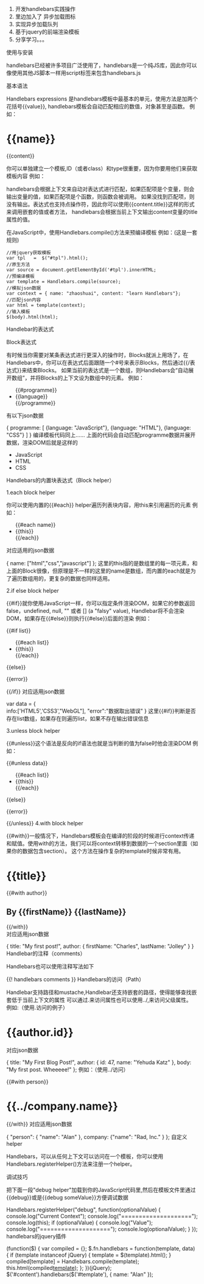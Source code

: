 1. 开发handlebars实践操作
2. 里边加入了  异步加载图标
3. 实现异步加载队列
4. 基于jquery的前端渲染模板
5. 分享学习。。。

使用与安装

handlebars已经被许多项目广泛使用了，handlebars是一个纯JS库，因此你可以像使用其他JS脚本一样用script标签来包含handlebars.js

<script type="text/javascript" src=".js/handlebars.js"></script>  

基本语法

Handlebars expressions 是handlebars模板中最基本的单元，使用方法是加两个花括号{{value}}, handlebars模板会自动匹配相应的数值，对象甚至是函数。 
例如：

<div class="demo">  
    <h1>{{name}}</h1>
    <p>{{content}}</p>
</div>  
你可以单独建立一个模板,ID（或者class）和type很重要，因为你要用他们来获取模板内容 例如：

<script id="tpl" type="text/x-handlebars-template">  
<div class="demo">  
        <h1>{{title}}</h1>
        <p>{{content.title}}</p>
    </div>
</script>  
handlebars会根据上下文来自动对表达式进行匹配，如果匹配项是个变量，则会输出变量的值，如果匹配项是个函数，则函数会被调用。 
如果没找到匹配项，则没有输出。表达式也支持点操作符，因此你可以使用{{content.title}}这样的形式来调用嵌套的值或者方法， handlebars会根据当前上下文输出content变量的title属性的值。

在JavaScript中，使用Handlebars.compile()方法来预编译模板 例如：(这是一套规则)

    //用jquery获取模板
    var tpl   =  $("#tpl").html();
    //原生方法
    var source = document.getElementById('#tpl').innerHTML;
    //预编译模板
    var template = Handlebars.compile(source);
    //模拟json数据
    var context = { name: "zhaoshuai", content: "learn Handlebars"};
    //匹配json内容
    var html = template(context);
    //输入模板
    $(body).html(html);
Handlebar的表达式

Block表达式

有时候当你需要对某条表达式进行更深入的操作时，Blocks就派上用场了，在Handlebars中，你可以在表达式后面跟随一个#号来表示Blocks，然后通过{{/表达式}}来结束Blocks。 如果当前的表达式是一个数组，则Handlebars会“自动展开数组”，并将Blocks的上下文设为数组中的元素。 例如：

<ul>  
{{#programme}}
    <li>{{language}}</li>
{{/programme}}
</ul>  
有以下json数据

{
  programme: [
    {language: "JavaScript"},
    {language: "HTML"},
    {language: "CSS"}
  ]
}
编译模板代码同上…… 上面的代码会自动匹配programme数据并展开数据，渲染DOM后就是这样的

<ul>  
  <li>JavaScript</li>
  <li>HTML</li>
  <li>CSS</li>
</ul>  
Handlebars的内置块表达式（Block helper）

1.each block helper

你可以使用内置的{{#each}} helper遍历列表块内容，用this来引用遍历的元素 例如：

<ul>  
    {{#each name}}
        <li>{{this}}</li>
    {{/each}}
</ul>  
对应适用的json数据

{
    name: ["html","css","javascript"]
};
这里的this指的是数组里的每一项元素，和上面的Block很像，但原理是不一样的这里的name是数组，而内置的each就是为了遍历数组用的，更复杂的数据也同样适用。

2.if else block helper

{{#if}}就你使用JavaScript一样，你可以指定条件渲染DOM，如果它的参数返回false，undefined, null, "" 或者 [] (a "falsy" value), Handlebar将不会渲染DOM，如果存在{{#else}}则执行{{#else}}后面的渲染 
例如：

{{#if list}}
<ul id="list">  
    {{#each list}}
        <li>{{this}}</li>
    {{/each}}
</ul>  
{{else}}
    <p>{{error}}</p>
{{/if}}
对应适用json数据

var data = {  
    info:['HTML5','CSS3',"WebGL"],
    "error":"数据取出错误"
}
这里{{#if}}判断是否存在list数组，如果存在则遍历list，如果不存在输出错误信息

3.unless block helper

{{#unless}}这个语法是反向的if语法也就是当判断的值为false时他会渲染DOM 例如：

{{#unless data}}
<ul id="list">  
    {{#each list}}
        <li>{{this}}</li>
    {{/each}}
</ul>  
{{else}}
    <p>{{error}}</p>
{{/unless}}
4.with block helper

{{#with}}一般情况下，Handlebars模板会在编译的阶段的时候进行context传递和赋值。使用with的方法，我们可以将context转移到数据的一个section里面（如果你的数据包含section）。 这个方法在操作复杂的template时候非常有用。

<div class="entry">  
  <h1>{{title}}</h1>
  {{#with author}}
  <h2>By {{firstName}} {{lastName}}</h2>
  {{/with}}
</div>  
对应适用json数据

{
  title: "My first post!",
  author: {
    firstName: "Charles",
    lastName: "Jolley"
  }
}
Handlebar的注释（comments）

Handlebars也可以使用注释写法如下

{{! handlebars comments }}
Handlebars的访问（Path）

Handlebar支持路径和mustache,Handlebar还支持嵌套的路径，使得能够查找嵌套低于当前上下文的属性 
可以通过.来访问属性也可以使用../,来访问父级属性。 例如:（使用.访问的例子）

<h1>{{author.id}}</h1>  
对应json数据

{
  title: "My First Blog Post!",
  author: {
    id: 47,
    name: "Yehuda Katz"
  },
  body: "My first post. Wheeeee!"
  };
例如：（使用../访问）

{{#with person}}
    <h1>{{../company.name}}</h1>
{{/with}}
对应适用json数据

{
    "person":
    { "name": "Alan" },
        company:
    {"name": "Rad, Inc." }
};
自定义helper

Handlebars，可以从任何上下文可以访问在一个模板，你可以使用Handlebars.registerHelper()方法来注册一个helper。

调试技巧

把下面一段"debug helper"加载到你的JavaScript代码里,然后在模板文件里通过{{debug}}或是{{debug someValue}}方便调试数据

Handlebars.registerHelper("debug", function(optionalValue) {  
  console.log("Current Context");
  console.log("====================");
  console.log(this);
  if (optionalValue) {
    console.log("Value");
    console.log("====================");
    console.log(optionalValue);
  }
});
handlebars的jquery插件

(function($) {
    var compiled = {};
    $.fn.handlebars = function(template, data) {
        if (template instanceof jQuery) {
            template = $(template).html();
        }
    compiled[template] = Handlebars.compile(template);
    this.html(compiled[template](data));
    };
})(jQuery);
$('#content').handlebars($('#template'), { name: "Alan" });










